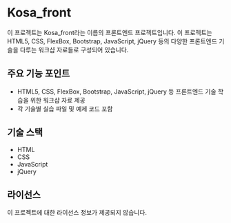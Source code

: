 # Kosa_front

이 프로젝트는 Kosa_front라는 이름의 프론트엔드 프로젝트입니다. 이 프로젝트는 HTML5, CSS, FlexBox, Bootstrap, JavaScript, jQuery 등의 다양한 프론트엔드 기술을 다루는 워크샵 자료들로 구성되어 있습니다.

## 주요 기능 포인트
- HTML5, CSS, FlexBox, Bootstrap, JavaScript, jQuery 등 프론트엔드 기술 학습을 위한 워크샵 자료 제공
- 각 기술별 실습 파일 및 예제 코드 포함

## 기술 스택
- HTML
- CSS
- JavaScript
- jQuery

## 라이선스
이 프로젝트에 대한 라이선스 정보가 제공되지 않습니다.
